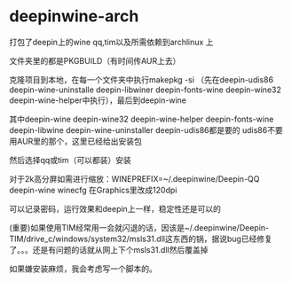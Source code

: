 # deepinwine-arch
打包了deepin上的wine qq,tim以及所需依赖到archlinux 上

文件夹里的都是PKGBUILD（有时间传AUR上去）

克隆项目到本地，在每一个文件夹中执行makepkg -si （先在deepin-udis86 deepin-wine-uninstalle deepin-libwiner deepin-fonts-wine deepin-wine32 deepin-wine-helper中执行），最后到deepin-wine

其中deepin-wine deepin-wine32 deepin-wine-helper deepin-fonts-wine deepin-libwine deepin-wine-uninstaller deepin-udis86都是要的
udis86不要用AUR里的那个，这里已经给出安装包

然后选择qq或tim（可以都装）安装

对于2k高分屏如需进行缩放：WINEPREFIX=~/.deepinwine/Deepin-QQ deepin-wine winecfg
在Graphics里改成120dpi

可以记录密码，运行效果和deepin上一样，稳定性还是可以的

(重要)如果使用TIM经常用一会就闪退的话，因该是~/.deepinwine/Deepin-TIM/drive_c/windows/system32/msls31.dll这东西的锅，据说bug已经修复了。。。还是有问题的话就从网上下个msls31.dll然后覆盖掉

如果嫌安装麻烦，我会考虑写一个脚本的。
